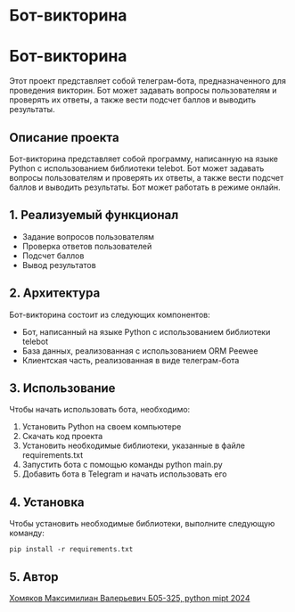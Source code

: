 # Бот-викторина #

# Бот-викторина #

Этот проект представляет собой телеграм-бота, предназначенного для проведения викторин. Бот может задавать вопросы пользователям и проверять их ответы, а также вести подсчет баллов и выводить результаты.

## Описание проекта ##

Бот-викторина представляет собой программу, написанную на языке Python с использованием библиотеки telebot. Бот может задавать вопросы пользователям и проверять их ответы, а также вести подсчет баллов и выводить результаты. Бот может работать в режиме онлайн.

## 1. Реализуемый функционал ##

* Задание вопросов пользователям
* Проверка ответов пользователей
* Подсчет баллов
* Вывод результатов

## 2. Архитектура ##

Бот-викторина состоит из следующих компонентов:

* Бот, написанный на языке Python с использованием библиотеки telebot
* База данных, реализованная с использованием ORM Peewee
* Клиентская часть, реализованная в виде телеграм-бота

## 3. Использование ##

Чтобы начать использовать бота, необходимо:

1. Установить Python на своем компьютере
2. Скачать код проекта
3. Установить необходимые библиотеки, указанные в файле requirements.txt
4. Запустить бота с помощью команды python main.py
5. Добавить бота в Telegram и начать использовать его

## 4. Установка ##

Чтобы установить необходимые библиотеки, выполните следующую команду:
```
pip install -r requirements.txt
```
## 5. Автор ##

[Хомяков Максимилиан Валерьевич Б05-325, python mipt 2024](https://t.me/ThroughoutHeavenEarth)